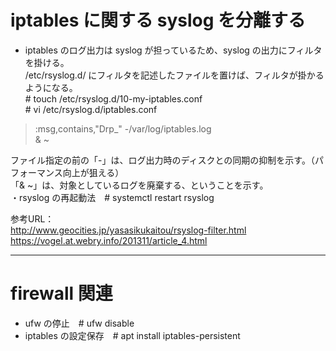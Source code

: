 # iptables に関する syslog を分離する  
* iptables のログ出力は syslog が担っているため、syslog の出力にフィルタを掛ける。  
/etc/rsyslog.d/ にフィルタを記述したファイルを置けば、フィルタが掛かるようになる。  
\# touch /etc/rsyslog.d/10-my-iptables.conf  
\# vi /etc/rsyslog.d/iptables.conf  
> :msg,contains,"Drp_" -/var/log/iptables.log  
> & ~  

ファイル指定の前の「-」は、ログ出力時のディスクとの同期の抑制を示す。（パフォーマンス向上が狙える）  
「& ~」は、対象としているログを廃棄する、ということを示す。  
・rsyslog の再起動法　# systemctl restart rsyslog  

参考URL：  
http://www.geocities.jp/yasasikukaitou/rsyslog-filter.html  
https://vogel.at.webry.info/201311/article_4.html  

---
# firewall 関連  
* ufw の停止　# ufw disable  
* iptables の設定保存　# apt install iptables-persistent
